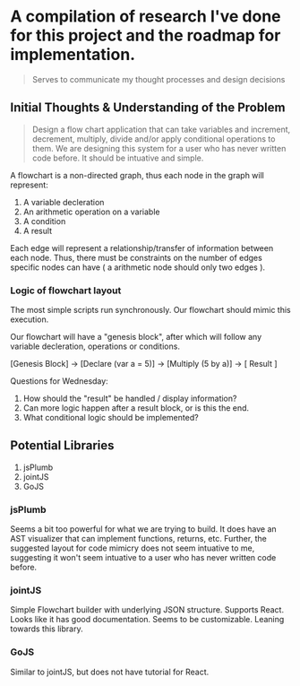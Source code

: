 # A compilation of research I've done for this project and the roadmap for implementation. 

> Serves to communicate my thought processes and design decisions

## Initial Thoughts & Understanding of the Problem

> Design a flow chart application that can take variables and increment, decrement, multiply, divide and/or apply conditional operations to them. We are designing this system for a user who has never written code before. It should be intuative and simple.

A flowchart is a non-directed graph, thus each node in the graph will represent:
1. A variable decleration
1. An arithmetic operation on a variable
1. A condition
1. A result

Each edge will represent a relationship/transfer of information between each node. Thus, there must be constraints on the number of edges specific nodes can have ( a arithmetic node should only two edges ).

### Logic of flowchart layout

The most simple scripts run synchronously. Our flowchart should mimic this execution. 

Our flowchart will have a "genesis block", after which will follow any variable decleration, operations or conditions.

      
[Genesis Block] -> [Declare (var a = 5)] -> [Multiply (5 by a)] -> [ Result ]

Questions for Wednesday:

1. How should the "result" be handled / display information? 
1. Can more logic happen after a result block, or is this the end. 
1. What conditional logic should be implemented?

## Potential Libraries

1. jsPlumb
1. jointJS
1. GoJS

### jsPlumb

Seems a bit too powerful for what we are trying to build. It does have an AST visualizer that can implement functions, returns, etc. Further, the suggested layout for code mimicry does not seem intuative to me, suggesting it won't seem intuative to a user who has never written code before.

### jointJS

Simple Flowchart builder with underlying JSON structure. Supports React. Looks like it has good documentation. Seems to be customizable. Leaning towards this library. 


### GoJS

Similar to jointJS, but does not have tutorial for React. 






